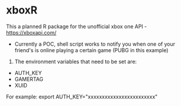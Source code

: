 # xboxR
This a planned R package for the unofficial xbox one API - https://xboxapi.com/

* Currently a POC, shell script works to notify you when one of your friend's is online playing a certain game (PUBG in this example)

1. The environment variables that need to be set are:
* AUTH_KEY
* GAMERTAG
* XUID

For example: 
export AUTH_KEY="xxxxxxxxxxxxxxxxxxxxxxxx"
